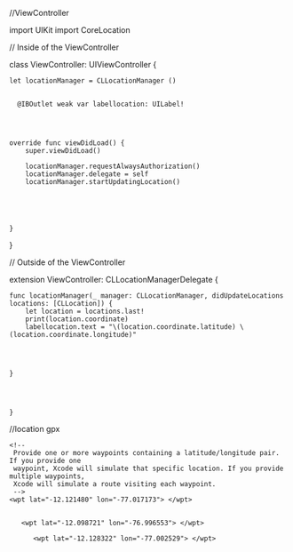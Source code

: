 //ViewController

import UIKit
import CoreLocation

// Inside of the ViewController

class ViewController: UIViewController {

    let locationManager = CLLocationManager ()
    
    
      @IBOutlet weak var labellocation: UILabel!
    
    
    
    
    override func viewDidLoad() {
        super.viewDidLoad()
    
        locationManager.requestAlwaysAuthorization()
        locationManager.delegate = self
        locationManager.startUpdatingLocation()
        
        
        
        
        
    }

  
    
    
    
    
    
}

// Outside of the ViewController

extension ViewController: CLLocationManagerDelegate {
    
    func locationManager(_ manager: CLLocationManager, didUpdateLocations locations: [CLLocation]) {
        let location = locations.last!
        print(location.coordinate)
        labellocation.text = "\(location.coordinate.latitude) \(location.coordinate.longitude)"
        
        
        
        
    }
    
    
        

    }
    
 //location gpx
 
 <?xml version="1.0"?>
<gpx version="1.1" creator="Xcode">
    
    <!--
     Provide one or more waypoints containing a latitude/longitude pair. If you provide one
     waypoint, Xcode will simulate that specific location. If you provide multiple waypoints,
     Xcode will simulate a route visiting each waypoint.
     -->
    <wpt lat="-12.121480" lon="-77.017173"> </wpt>
    
    
       <wpt lat="-12.098721" lon="-76.996553"> </wpt>
       
          <wpt lat="-12.128322" lon="-77.002529"> </wpt>

        
</gpx>

 
 

